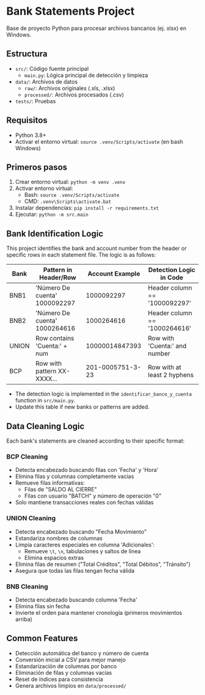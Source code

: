# Bank Statements Project

Base de proyecto Python para procesar archivos bancarios (ej. xlsx) en Windows.

## Estructura
- `src/`: Código fuente principal
  - `main.py`: Lógica principal de detección y limpieza
- `data/`: Archivos de datos
  - `raw/`: Archivos originales (.xls, .xlsx)
  - `processed/`: Archivos procesados (.csv)
- `tests/`: Pruebas

## Requisitos
- Python 3.8+
- Activar el entorno virtual: `source .venv/Scripts/activate` (en bash Windows)

## Primeros pasos
1. Crear entorno virtual: `python -m venv .venv`
2. Activar entorno virtual:
   - Bash: `source .venv/Scripts/activate`
   - CMD: `.venv\Scripts\activate.bat`
3. Instalar dependencias: `pip install -r requirements.txt`
4. Ejecutar: `python -m src.main`

## Bank Identification Logic

This project identifies the bank and account number from the header or specific rows in each statement file. The logic is as follows:

| Bank   | Pattern in Header/Row         | Account Example   | Detection Logic in Code         |
|--------|------------------------------|-------------------|---------------------------------|
| BNB1   | 'Número De cuenta' 1000092297| 1000092297        | Header column == '1000092297'   |
| BNB2   | 'Número De cuenta' 1000264616| 1000264616        | Header column == '1000264616'   |
| UNION  | Row contains 'Cuenta:' + num | 10000014847393    | Row with 'Cuenta:' and number   |
| BCP    | Row with pattern XX-XXXX...  | 201-0005751-3-23  | Row with at least 2 hyphens     |

- The detection logic is implemented in the `identificar_banco_y_cuenta` function in `src/main.py`.
- Update this table if new banks or patterns are added.

## Data Cleaning Logic

Each bank's statements are cleaned according to their specific format:

### BCP Cleaning
- Detecta encabezado buscando filas con 'Fecha' y 'Hora'
- Elimina filas y columnas completamente vacías
- Remueve filas informativas:
  - Filas de "SALDO AL CIERRE"
  - Filas con usuario "BATCH" y número de operación "0"
- Solo mantiene transacciones reales con fechas válidas

### UNION Cleaning
- Detecta encabezado buscando "Fecha Movimiento"
- Estandariza nombres de columnas
- Limpia caracteres especiales en columna 'Adicionales':
  - Remueve `\t`, `\n`, tabulaciones y saltos de línea
  - Elimina espacios extras
- Elimina filas de resumen ("Total Créditos", "Total Débitos", "Tránsito")
- Asegura que todas las filas tengan fecha válida

### BNB Cleaning
- Detecta encabezado buscando columna 'Fecha'
- Elimina filas sin fecha
- Invierte el orden para mantener cronología (primeros movimientos arriba)

## Common Features
- Detección automática del banco y número de cuenta
- Conversión inicial a CSV para mejor manejo
- Estandarización de columnas por banco
- Eliminación de filas y columnas vacías
- Reset de índices para consistencia
- Genera archivos limpios en `data/processed/`
